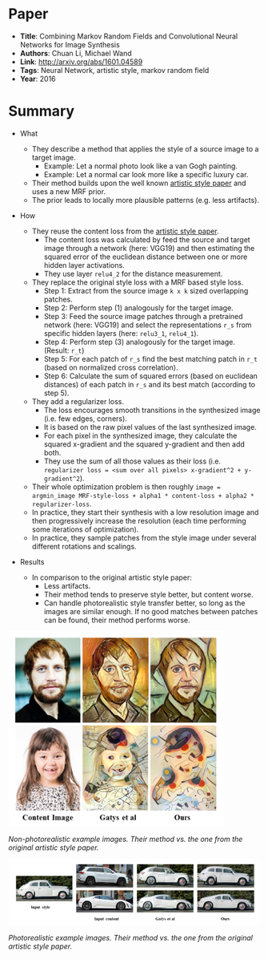 # Paper

* **Title**: Combining Markov Random Fields and Convolutional Neural Networks for Image Synthesis
* **Authors**: Chuan Li, Michael Wand
* **Link**: http://arxiv.org/abs/1601.04589
* **Tags**: Neural Network, artistic style, markov random field
* **Year**: 2016

# Summary

* What
  * They describe a method that applies the style of a source image to a target image.
    * Example: Let a normal photo look like a van Gogh painting.
    * Example: Let a normal car look more like a specific luxury car.
  * Their method builds upon the well known [artistic style paper](neural-nets/A_Neural_Algorithm_for_Artistic_Style.md) and uses a new MRF prior.
  * The prior leads to locally more plausible patterns (e.g. less artifacts).

* How
  * They reuse the content loss from the [artistic style paper](neural-nets/A_Neural_Algorithm_for_Artistic_Style.md).
    * The content loss was calculated by feed the source and target image through a network (here: VGG19) and then estimating the squared error of the euclidean distance between one or more hidden layer activations.
    * They use layer `relu4_2` for the distance measurement.
  * They replace the original style loss with a MRF based style loss.
    * Step 1: Extract from the source image `k x k` sized overlapping patches.
    * Step 2: Perform step (1) analogously for the target image.
    * Step 3: Feed the source image patches through a pretrained network (here: VGG19) and select the representations `r_s` from specific hidden layers (here: `relu3_1`, `relu4_1`).
    * Step 4: Perform step (3) analogously for the target image. (Result: `r_t`)
    * Step 5: For each patch of `r_s` find the best matching patch in `r_t` (based on normalized cross correlation).
    * Step 6: Calculate the sum of squared errors (based on euclidean distances) of each patch in `r_s` and its best match (according to step 5).
  * They add a regularizer loss.
    * The loss encourages smooth transitions in the synthesized image (i.e. few edges, corners).
    * It is based on the raw pixel values of the last synthesized image.
    * For each pixel in the synthesized image, they calculate the squared x-gradient and the squared y-gradient and then add both.
    * They use the sum of all those values as their loss (i.e. `regularizer loss = <sum over all pixels> x-gradient^2 + y-gradient^2`).
  * Their whole optimization problem is then roughly `image = argmin_image MRF-style-loss + alpha1 * content-loss + alpha2 * regularizer-loss`.
  * In practice, they start their synthesis with a low resolution image and then progressively increase the resolution (each time performing some iterations of optimization).
  * In practice, they sample patches from the style image under several different rotations and scalings.

* Results
  * In comparison to the original artistic style paper:
    * Less artifacts.
    * Their method tends to preserve style better, but content worse.
    * Can handle photorealistic style transfer better, so long as the images are similar enough. If no good matches between patches can be found, their method performs worse.

![Non-photorealistic example images](images/Combining_MRFs_and_CNNs_for_Image_Synthesis__examples.png?raw=true "Non-photorealistic example images")

*Non-photorealistic example images. Their method vs. the one from the original artistic style paper.*


![Photorealistic example images](images/Combining_MRFs_and_CNNs_for_Image_Synthesis__examples_real.png?raw=true "Photorealistic example images")

*Photorealistic example images. Their method vs. the one from the original artistic style paper.*
